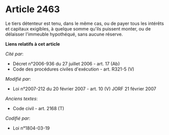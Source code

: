 # Article 2463

Le tiers détenteur est tenu, dans le même cas, ou de payer tous les intérêts et capitaux exigibles, à quelque somme qu'ils
puissent monter, ou de délaisser l'immeuble hypothéqué, sans aucune réserve.

**Liens relatifs à cet article**

_Cité par_:

  - Décret n°2006-936 du 27 juillet 2006 - art. 17 (Ab)
  - Code des procédures civiles d'exécution - art. R321-5 (V)

_Modifié par_:

  - Loi n°2007-212 du 20 février 2007 - art. 10 (V) JORF 21 février 2007

_Anciens textes_:

  - Code civil - art. 2168 (T)

_Codifié par_:

  - Loi n°1804-03-19
